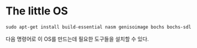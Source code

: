# The little OS

`sudo apt-get install build-essential nasm genisoimage bochs bochs-sdl`

다음 명령어로 이 OS를 만드는데 필요한 도구들을 설치할 수 있다.

